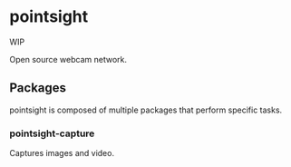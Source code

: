 # pointsight

WIP

Open source webcam network.

## Packages

pointsight is composed of multiple packages that perform specific tasks.

### pointsight-capture

Captures images and video.
